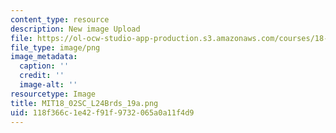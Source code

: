 ```yaml
---
content_type: resource
description: New image Upload
file: https://ol-ocw-studio-app-production.s3.amazonaws.com/courses/18-02sc-multivariable-calculus-fall-2010/118f366c1e42f91f9732065a0a11f4d9_MIT18_02SC_L24Brds_19a.png
file_type: image/png
image_metadata:
  caption: ''
  credit: ''
  image-alt: ''
resourcetype: Image
title: MIT18_02SC_L24Brds_19a.png
uid: 118f366c-1e42-f91f-9732-065a0a11f4d9
---
```

